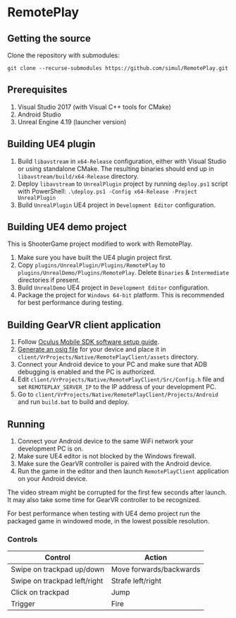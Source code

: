 # RemotePlay

## Getting the source

Clone the repository with submodules:

    git clone --recurse-submodules https://github.com/simul/RemotePlay.git

## Prerequisites

1. Visual Studio 2017 (with Visual C++ tools for CMake)
2. Android Studio
3. Unreal Engine 4.19 (launcher version)
	
## Building UE4 plugin

1. Build `libavstream` in `x64-Release` configuration, either with Visual Studio or using standalone CMake. The resulting binaries should end up in `libavstream/build/x64-Release` directory.
2. Deploy `libavstream` to `UnrealPlugin` project by running `deploy.ps1` script with PowerShell:
`.\deploy.ps1 -Config x64-Release -Project UnrealPlugin`
3. Build `UnrealPlugin` UE4 project in `Development Editor` configuration.

## Building UE4 demo project

This is ShooterGame project modified to work with RemotePlay.

1. Make sure you have built the UE4 plugin project first.
2. Copy `plugins/UnrealPlugin/Plugins/RemotePlay` to `plugins/UnrealDemo/Plugins/RemotePlay`. Delete `Binaries` & `Intermediate` directories if present.
3. Build `UnrealDemo` UE4 project in `Development Editor` configuration.
4. Package the project for `Windows 64-bit` platform. This is recommended for best performance during testing.

## Building GearVR client application

1. Follow [Oculus Mobile SDK software setup guide](https://developer.oculus.com/documentation/mobilesdk/latest/concepts/mobile-studio-setup-android/).
2. [Generate an osig file](https://dashboard.oculus.com/tools/osig-generator/) for your device and place it in `client/VrProjects/Native/RemotePlayClient/assets` directory.
3. Connect your Android device to your PC and make sure that ADB debugging is enabled and the PC is authorized.
4. Edit `client/VrProjects/Native/RemotePlayClient/Src/Config.h` file and set `REMOTEPLAY_SERVER_IP` to the IP address of your development PC.
5. Go to `client/VrProjects/Native/RemotePlayClient/Projects/Android` and run `build.bat` to build and deploy.

## Running

1. Connect your Android device to the same WiFi network your development PC is on.
2. Make sure UE4 editor is not blocked by the Windows firewall.
3. Make sure the GearVR controller is paired with the Android device.
4. Run the game in the editor and then launch `RemotePlayClient` application on your Android device.

The video stream might be corrupted for the first few seconds after launch. It may also take some time for GearVR controller to be recognized.

For best performance when testing with UE4 demo project run the packaged game in windowed mode, in the lowest possible resolution.

### Controls

| Control | Action |
|--|--|
| Swipe on trackpad up/down | Move forwards/backwards |
| Swipe on trackpad left/right | Strafe left/right |
| Click on trackpad | Jump |
| Trigger | Fire |

